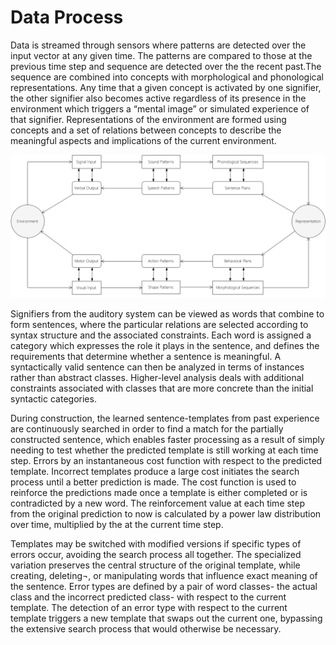 # Data Process

Data is streamed through sensors where patterns are detected over the input vector at any given time. The patterns are compared to those at the previous time step and sequence are detected over the the recent past.The sequence are combined into concepts with morphological and phonological representations. Any time that a given concept is activated by one signifier, the other signifier also becomes active regardless of its presence in the environment which triggers a “mental image” or simulated experience of that signifier. Representations of the environment are formed using concepts and a set of relations between concepts to describe the meaningful aspects and implications of the current environment.

![Data Process](https://github.com/CarsonScott/Linguistic-Agent-System/blob/master/img/Data%20Process.png)

 
Signifiers from the auditory system can be viewed as words that combine to form sentences, where the particular relations are selected according to syntax structure and the associated constraints. Each word is assigned a category which expresses the role it plays in the sentence, and defines the requirements that determine whether a sentence is meaningful. A syntactically valid sentence can then be analyzed in terms of instances rather than abstract classes. Higher-level analysis deals with additional constraints associated with classes that are more concrete than the initial syntactic categories.

During construction, the learned sentence-templates from past experience are continuously searched in order to find a match for the partially constructed sentence, which enables faster processing as a result of simply needing to test whether the predicted template is still working at each time step. Errors by an instantaneous cost function with respect to the predicted template. Incorrect templates produce a large cost initiates the search process until a better prediction is made. The cost function is used to reinforce the predictions made once a template is either completed or is contradicted by a new word. The reinforcement value at each time step from the original prediction to now is calculated by a power law distribution over time, multiplied by the at the current time step.

Templates may be switched with modified versions if specific types of errors occur, avoiding the search process all together. The specialized variation preserves the central structure of the original template, while creating, deleting¬, or manipulating words that influence exact meaning of the sentence. Error types are defined by a pair of word classes- the actual class and the incorrect predicted class- with respect to the current template. The detection of an error type with respect to the current template triggers a new template that swaps out the current one, bypassing the extensive search process that would otherwise be necessary.
